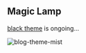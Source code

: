 ## Magic Lamp

[black theme](https://github.com/idhyt/hexo-theme-next/tree/magiclamp) is ongoing...

![blog-theme-mist](http://7xi9s3.com1.z0.glb.clouddn.com/blog-theme-magiclamp-black.png)